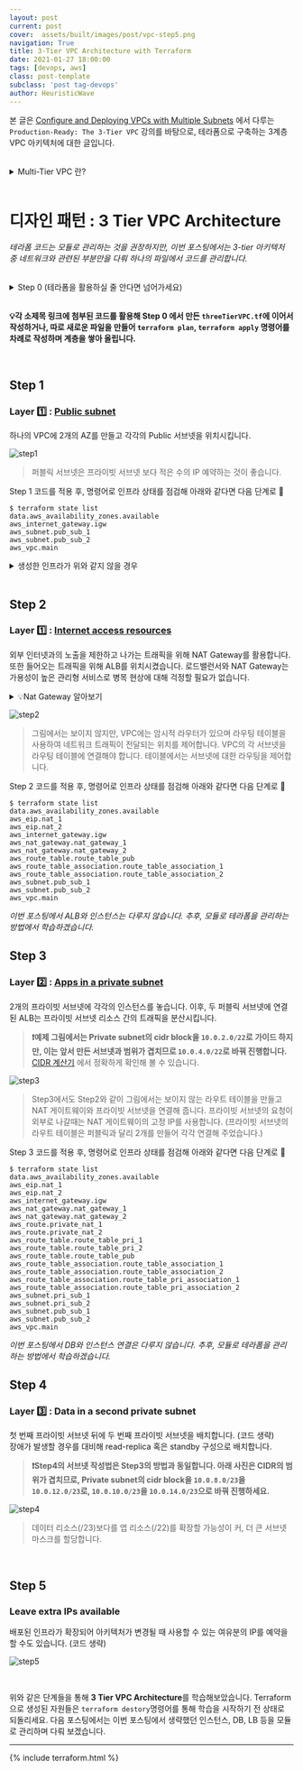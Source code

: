 ```yaml
---
layout: post
current: post
cover:  assets/built/images/post/vpc-step5.png
navigation: True
title: 3-Tier VPC Architecture with Terraform
date: 2021-01-27 18:00:00
tags: [devops, aws]
class: post-template
subclass: 'post tag-devops'
author: HeuristicWave
---
```


본 글은 [Configure and Deploying VPCs with Multiple Subnets](https://www.aws.training/Details/eLearning?id=61799) 에서 다루는 `Production-Ready: The 3-Tier VPC` 강의를 바탕으로, 테라폼으로 구축하는 3계층 VPC 아키텍처에 대한 글입니다.

<br>

<details><summary markdown="span">Multi-Tier VPC 란?</summary>
<br>
VPC를 구축할 때 단일 계층 VPC에 모든 자원을 넣는다면, 네트워크에 접근할 수 있는 잠재적 공격자에게 자원이 노출됩니다. 이를 보완하기 위해 서브넷으로
다중 계층 VPC 아키텍처를 만들어 방어 계층을 이룰 수 있습니다.

![multiTier](../../assets/built/images/post/Multi-tier VPC.png)
</details>

<br>

# 디자인 패턴 : 3 Tier VPC Architecture

*테라폼 코드는 모듈로 관리하는 것을 권장하지만, 이번 포스팅에서는 3-tier 아키텍처 중 네트워크와 관련된 부분만을 다뤄 하나의 파일에서 코드를 관리합니다.*

<br>

<details><summary markdown="span">Step 0 (테라폼을 활용하실 줄 안다면 넘어가세요)</summary>

## Step 0

아키텍처를 구성할 폴더를 만들고 `provider`를 주입합니다.
```shell
mkdir architecture
cd architecture
terraform init
touch threeTierVPC.tf
```
`threeTierVPC.tf`에 벤더 정보를 작성합니다.
```terraform
provider "aws" {
  region = "ap-northeast-2"
}
```
명령어`terraform plan`, `terraform apply`를 통해, 오류 없이 통과하는 화면을 확인하고 다음 단계로 🚀
<br>
> `terraform apply`로 인프라를 반영 할때, `-auto-approve`옵션을 주면 `yes`입력 없이 진행 할 수 있습니다. 그러나 `yes`를 입력하기 전, 한번 더 검토할 수 있는 기회가 있으므로 권장하지 않습니다.
</details>

<br>

**💡각 소제목 링크에 첨부된 코드를 활용해 Step 0 에서 만든 `threeTierVPC.tf`에 이어서 작성하거나, 따로 새로운 파일을 만들어 `terraform plan`, `terraform apply` 명령어를 차례로 작성하며 계층을 쌓아 올립니다.**

<br>

## Step 1
### Layer 1️⃣ : [Public subnet](https://github.com/heuristicwave/TIL-DevOps/blob/main/IaC/Terraform/code/3-Tier%20VPC/step1.tf)

하나의 VPC에 2개의 AZ를 만들고 각각의 Public 서브넷을 위치시킵니다.

![step1](../../assets/built/images/post/vpc-step1.png)

> 퍼블릭 서브넷은 프라이빗 서브넷 보다 적은 수의 IP 예약하는 것이 좋습니다.

Step 1 코드를 적용 후, 명령어로 인프라 상태를 점검해 아래와 같다면 다음 단계로 🚀
```shell
$ terraform state list
data.aws_availability_zones.available
aws_internet_gateway.igw
aws_subnet.pub_sub_1
aws_subnet.pub_sub_2
aws_vpc.main
```

<details><summary markdown="span">생성한 인프라가 위와 같지 않을 경우</summary>

실수로 의도치 않은 인프라가 프로비저닝 되었다면 2가지 방법을 통해 원 상태로 복구 할 수 있습니다.
1. `terraform destroy` 명령어로 특정 인프라만 되돌리거나 프로비저닝 하고싶은 경우, `-target` 옵션과 함께 resource 명으로 명령어를 작성합니다. <br>
   *예시) terraform destory -target aws_vpc.main*
2. 잘못 작성한 코드를 수정 후, `terraform apply`명령어를 적용하여 최신 상태의 인프라를 반영합니다.

</details>

<br>

## Step 2
### Layer 1️⃣ : [Internet access resources](https://github.com/heuristicwave/TIL-DevOps/blob/main/IaC/Terraform/code/3-Tier%20VPC/step2.tf)

외부 인터넷과의 노출을 제한하고 나가는 트래픽을 위해 NAT Gateway를 활용합니다. 또한 들어오는 트래픽을 위해 ALB를 위치시켰습니다.
로드밸런서와 NAT Gateway는 가용성이 높은 관리형 서비스로 병목 현상에 대해 걱정할 필요가 없습니다.

<details><summary markdown="span">💡Nat Gateway 알아보기</summary>
<br>
NAT(네트워크 주소 변환) 게이트웨이를 사용하면 프라이빗 서브넷의 인스턴스를 인터넷 또는 기타 AWS 서비스에 연결하는 한편, 인터넷에서 해당 인스턴스와의 연결을 시작하지 못하게 할 수 있습니다.
NAT 게이트웨이를 만들려면 NAT 게이트웨이가 속할 퍼블릭 서브넷을 지정해야 하기 때문에 Step2에서 우선적으로 생성합니다.

[도큐먼트로 더 알아보기](https://docs.aws.amazon.com/ko_kr/vpc/latest/userguide/vpc-nat-gateway.html)

</details>

![step2](../../assets/built/images/post/vpc-step2.png)

> 그림에서는 보이지 않지만, VPC에는 암시적 라우터가 있으며 라우팅 테이블을 사용하여 네트워크 트래픽이 전달되는 위치를 제어합니다.
> VPC의 각 서브넷을 라우팅 테이블에 연결해야 합니다. 테이블에서는 서브넷에 대한 라우팅을 제어합니다.

Step 2 코드를 적용 후, 명령어로 인프라 상태를 점검해 아래와 같다면 다음 단계로 🚀

```shell
$ terraform state list
data.aws_availability_zones.available
aws_eip.nat_1
aws_eip.nat_2
aws_internet_gateway.igw
aws_nat_gateway.nat_gateway_1
aws_nat_gateway.nat_gateway_2
aws_route_table.route_table_pub
aws_route_table_association.route_table_association_1
aws_route_table_association.route_table_association_2
aws_subnet.pub_sub_1
aws_subnet.pub_sub_2
aws_vpc.main
```

*이번 포스팅에서 ALB와 인스턴스는 다루지 않습니다. 추후, 모듈로 테라폼을 관리하는 방법에서 학습하겠습니다.* <br>

## Step 3
### Layer 2️⃣️ : [Apps in a private subnet](https://github.com/heuristicwave/TIL-DevOps/blob/main/IaC/Terraform/code/3-Tier%20VPC/step3.tf)


2개의 프라이빗 서브넷에 각각의 인스턴스를 놓습니다. 이후, 두 퍼블릭 서브넷에 연결된 ALB는 프라이빗 서브넷 리소스 간의 트래픽을 분산시킵니다.

> **❗️예제 그림에서는 Private subnet의 cidr block을 `10.0.2.0/22`로 가이드 하지만, 이는 앞서 만든 서브넷과 범위가 겹치므로 `10.0.4.0/22`로 바꿔 진행합니다.**
> [CIDR 계산기](https://www.ipaddressguide.com/cidr) 에서 정확하게 확인해 볼 수 있습니다.


![step3](../../assets/built/images/post/vpc-step3.png)

> Step3에서도 Step2와 같이 그림에서는 보이지 않는 라우트 테이블을 만들고 NAT 게이트웨이와 프라이빗 서브넷을 연결해 줍니다.
> 프라이빗 서브넷의 요청이 외부로 나갈때는 NAT 게이트웨이의 고정 IP를 사용합니다.
> (프라이빗 서브넷의 라우트 테이블은 퍼블릭과 달리 2개를 만들어 각각 연결해 주었습니다.)

Step 3 코드를 적용 후, 명령어로 인프라 상태를 점검해 아래와 같다면 다음 단계로 🚀
```shell
$ terraform state list
data.aws_availability_zones.available
aws_eip.nat_1
aws_eip.nat_2
aws_internet_gateway.igw
aws_nat_gateway.nat_gateway_1
aws_nat_gateway.nat_gateway_2
aws_route.private_nat_1
aws_route.private_nat_2
aws_route_table.route_table_pri_1
aws_route_table.route_table_pri_2
aws_route_table.route_table_pub
aws_route_table_association.route_table_association_1
aws_route_table_association.route_table_association_2
aws_route_table_association.route_table_pri_association_1
aws_route_table_association.route_table_pri_association_2
aws_subnet.pri_sub_1
aws_subnet.pri_sub_2
aws_subnet.pub_sub_1
aws_subnet.pub_sub_2
aws_vpc.main
```

*이번 포스팅에서 DB와 인스턴스 연결은 다루지 않습니다. 추후, 모듈로 테라폼을 관리하는 방법에서 학습하겠습니다.* <br>

## Step 4
### Layer 3️⃣ : Data in a second private subnet

첫 번째 프라이빗 서브넷 뒤에 두 번째 프라이빗 서브넷을 배치합니다. (코드 생략) <br>
장애가 발생할 경우를 대비해 read-replica 혹은 standby 구성으로 배치합니다.

> **❗Step4의 서브넷 작성법은 Step3의 방법과 동일합니다. 아래 사진은 CIDR의 범위가 겹치므로, Private subnet의 cidr block을 `10.0.8.0/23`을 `10.0.12.0/23`로, `10.0.10.0/23`을 `10.0.14.0/23`으로 바꿔 진행하세요.**

![step4](../../assets/built/images/post/vpc-step4.png)

> 데이터 리소스(/23)보다를 앱 리소스(/22)를 확장할 가능성이 커, 더 큰 서브넷 마스크를 할당합니다.

<br>

## Step 5
### Leave extra IPs available 

배포된 인프라가 확장되어 아키텍처가 변경될 때 사용할 수 있는 여유분의 IP를 예약을 할 수도 있습니다. (코드 생략)

![step5](../../assets/built/images/post/vpc-step5.png)

<br>

위와 같은 단계들을 통해 **3 Tier VPC Architecture**를 학습해보았습니다.
Terraform으로 생성된 자원들은 `terraform destory`명령어를 통해 학습을 시작하기 전 상태로 되돌리세요.
다음 포스팅에서는 이번 포스팅에서 생략했던 인스턴스, DB, LB 등을 모듈로 관리하며 다뤄 보겠습니다.

---

{% include terraform.html %}

<br>